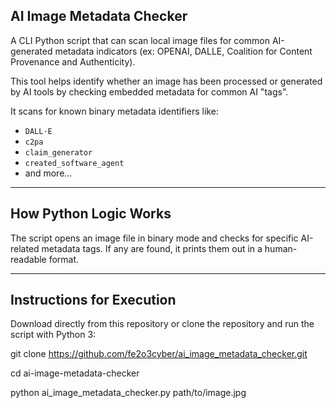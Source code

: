 ## AI Image Metadata Checker

A CLI Python script that can scan local image files for common AI-generated metadata indicators (ex: OPENAI, DALLE, Coalition for Content Provenance and Authenticity).

This tool helps identify whether an image has been processed or generated by AI tools by checking embedded metadata for common AI "tags".

It scans for known binary metadata identifiers like:
- `DALL·E`
- `c2pa`
- `claim_generator`
- `created_software_agent`
- and more...

---------------------------
## How Python Logic Works

The script opens an image file in binary mode and checks for specific AI-related metadata tags. If any are found, it prints them out in a human-readable format.

---------------------------

## Instructions for Execution

Download directly from this repository or clone the repository and run the script with Python 3:

git clone https://github.com/fe2o3cyber/ai_image_metadata_checker.git

cd ai-image-metadata-checker

python ai_image_metadata_checker.py path/to/image.jpg

